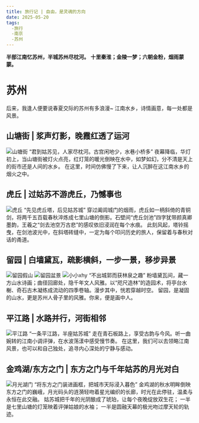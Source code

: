 ```yaml
---
title: 旅行记 | 自由，是灵魂的方向
date: 2025-05-20
tags:
  -旅行
  -南京
  -苏州
---
```

**半部江南忆苏州，半城苏州尽枕河。**
**十里秦淮；金陵一梦；六朝金粉，烟雨蒙蒙。**
<!-- more -->
# 苏州
后来，我逢人便要说春夏交际的苏州有多浪漫~
江南水乡，诗情画意，每一处都是风景。
## 山塘街 | 浆声灯影，晚霞红透了运河
![山塘街](/img/山塘夜景.jpg)
“君到姑苏见，人家尽枕河。古宫闲地少，水巷小桥多”
夜幕降临，华灯初上，当山塘街被灯火点亮，红灯笼的暖光倒映在水中，如梦如幻，分不清是天上的街市还是人间的水乡。
在这里，时间仿佛慢了下来，让人沉醉在这江南水乡的烟火之中。
## 虎丘 | 过姑苏不游虎丘，乃憾事也
![虎丘](/img/虎丘剑池.jpg)
“先见虎丘塔，后见姑苏城”
穿过阖闾城门的烟雨，虎丘如一柄斜倚的青铜剑，将两千五百载春秋淬炼成七里山塘的倒影。石壁间“虎丘剑池”四字犹带颜真卿墨韵，王羲之“剑去池空万古悲”的感叹依旧浸润在每个水痕。
此刻风起，塔铃摇曳，在剑池波光中，在斜塔砖缝中，一定为每个叩问历史的旅人，保留着与春秋对话的甬道。
## 留园 | 白墙黛瓦，疏影横斜，一步一景，移步异景
![留园假山](/img/留园1.jpg)
![留园盆景](/img/留园2.jpg)
![小小xhy](/img/留园3.jpg)
“不出城郭而获林泉之趣”
粉墙黛瓦间，藏一方山水诗画；曲径回廊处，隐千年文人风雅。以“咫尺造林”的造园术，将亭台水榭、奇石古木凝练成流动的四季卷轴。漫步其中，恍若穿越时空。
留园，是凝固的山水，更是苏州人骨子里的风雅。你来，便是画中人。
## 平江路 | 水路并行，河街相邻
![平江路](/img/平江路.jpg)
“一条平江路，半座姑苏城”
走在青石板路上，享受古韵与今风。听一曲婉转的江南小调评弹，在水波荡漾中感受慢节奏。
在这里，我们可以去领略江南风景，也可以和自己独处，追寻内心深处的宁静与感动。
## 金鸡湖/东方之门 | 东方之门与千年姑苏的月光对白
![月光湖门](/img/金鸡湖.jpg)
“将东方之门装进画框，把城市天际浸入暮色”
金鸡湖的秋水明眸倒映东方之门的巍峨，月光码头的涟漪轻吻着星光编织的长廊，时光在此停驻，温柔与永恒在此交融。
姑苏城把千年的光阴酿成了琥珀，让每个夜晚绽放双生花；
一半是七里山塘的灯笼映着评弹姑娘的水袖；
一半是圆融天幕的极光吻过摩天轮的轨迹。
